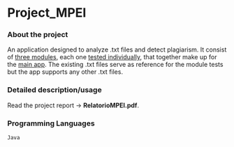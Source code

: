 # Project_MPEI

### About the project
An application designed to analyze .txt files and detect plagiarism. It consist of [three modules](Modulos), each one [tested individually](TestesModulos), that together make up for the [main app](DemonstracaoConjunta). The existing .txt files serve as reference for the module tests but the app supports any other .txt files.

### Detailed description/usage
Read the project report -> **RelatorioMPEI.pdf**.

### Programming Languages
`Java`
